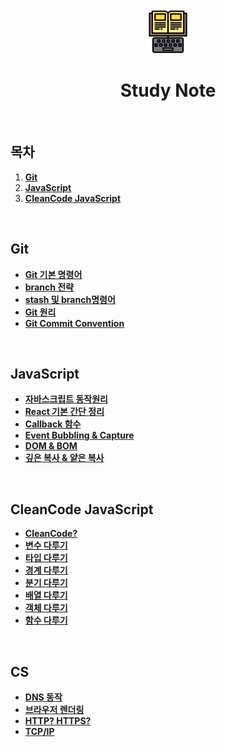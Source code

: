 <div align="center">
  <br />
  <img src="./images/study.png" alt="study 이미지" width="70px" />
  <br />
  <h1>Study Note</h1>
  <br />
</div>

## 목차

1. [**Git**](#Git)
2. [**JavaScript**](#javascript)
3. [**CleanCode JavaScript**](#cleancode-javascript)

<br/>

## Git

- [**Git 기본 명령어**](https://github.com/LEEJINTAEK/StudyNote/blob/master/Git/Git%20%EA%B8%B0%EB%B3%B8%20%EB%AA%85%EB%A0%B9%EC%96%B4.md)
- [**branch 전략**](https://github.com/LEEJINTAEK/StudyNote/blob/master/Git/Git%20branch.md)
- [**stash 및 branch명령어**](https://github.com/LEEJINTAEK/StudyNote/blob/master/Git/Git%20stash%20%EB%B0%8F%20branch%20%EB%AA%85%EB%A0%B9%EC%96%B4.md)
- [**Git 원리**](https://github.com/LEEJINTAEK/StudyNote/blob/master/Git/Git%20%EC%9B%90%EB%A6%AC.md)
- [**Git Commit Convention**](https://github.com/LEEJINTAEK/StudyNote/blob/master/Git/Git%20commit%20convention.md)

<br />

## JavaScript

- [**자바스크립트 동작원리**](./JS/%EC%9E%90%EB%B0%94%EC%8A%A4%ED%81%AC%EB%A6%BD%ED%8A%B8%20%EB%8F%99%EC%9E%91%EC%9B%90%EB%A6%AC.md)
- [**React 기본 간단 정리**](./JS/REACT.md)
- [**Callback 함수**](./JS/Callback.md)
- [**Event Bubbling & Capture**](./JS/%EB%B2%84%EB%B8%94%EB%A7%81%EC%BA%A1%EC%B2%98.md)
- [**DOM & BOM**](./JS/Dom%26Bom.md)
- [**깊은 복사 & 얕은 복사**](./JS/%EB%B3%B5%EC%82%AC.md)

<br />

## CleanCode JavaScript

- [**CleanCode?**](./CleanCodeJs/CleanCode%EB%93%A4%EC%96%B4%EA%B0%80%EA%B8%B0.md)
- [**변수 다루기**](./CleanCodeJs/%EB%B3%80%EC%88%98%EB%8B%A4%EB%A3%A8%EA%B8%B0.md)
- [**타입 다루기**](./CleanCodeJs/%ED%83%80%EC%9E%85%EB%8B%A4%EB%A3%A8%EA%B8%B0.md)
- [**경계 다루기**](./CleanCodeJs/%EA%B2%BD%EA%B3%84%EB%8B%A4%EB%A3%A8%EA%B8%B0.md)
- [**분기 다루기**](./CleanCodeJs/%EB%B6%84%EA%B8%B0%EB%8B%A4%EB%A3%A8%EA%B8%B0.md)
- [**배열 다루기**](./CleanCodeJs/%EB%B0%B0%EC%97%B4%EB%8B%A4%EB%A3%A8%EA%B8%B0.md)
- [**객체 다루기**](./CleanCodeJs/%EA%B0%9D%EC%B2%B4%20%EB%8B%A4%EB%A3%A8%EA%B8%B0.md)
- [**함수 다루기**](./CleanCodeJs/%ED%95%A8%EC%88%98%EB%8B%A4%EB%A3%A8%EA%B8%B0.md)

<br />

## CS

- [**DNS 동작**](./CS/DNS%EB%8F%99%EC%9E%91.md)
- [**브라우저 렌더링**](./CS/%EB%B8%8C%EB%9D%BC%EC%9A%B0%EC%A0%80%EB%9E%9C%EB%8D%94%EB%A7%81.md)
- [**HTTP? HTTPS?**](./CS/HTTPS.md)
- [**TCP/IP**](./CS/TCPIP.md)
